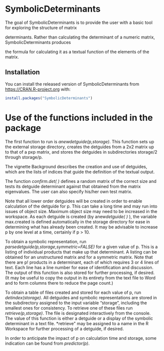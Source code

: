 SymbolicDeterminants
====================

The goal of SymbolicDeterminants is to provide the user with a basic tool for
exploring the structure of matrix

determinants. Rather than calculating the determinant of a numeric matrix,
SymbolicDeterminants produces

the formula for calculating it as a textual function of the elements of the
matrix.

Installation
------------

You can install the released version of SymbolicDeterminants from
<https://CRAN.R-project.org> with:

~~~~~~~~~~~~~~~~~~~~~~~~~~~~~~~~~~~~~~~~~~~~~~~~~~~~~~~~~~~~~~~~~~~~~~~~~~~~~~ r
install.packages("SymbolicDeterminants")
~~~~~~~~~~~~~~~~~~~~~~~~~~~~~~~~~~~~~~~~~~~~~~~~~~~~~~~~~~~~~~~~~~~~~~~~~~~~~~~~

Use of the functions included in the package
============================================

The first function to run is *anewdetguide(p,storage)*. This function sets up
the external storage directory, creates the detguides from a 2x2 matrix up to
that of a pxp matrix, and stores the detguides in subdirectories storage/2
through storage/p. 

The vignette Background describes the creation and use of detguides, which are
the lists of indices that guide the definition of the textual output.

The function *confirm.det( )* defines a random matrix of the correct size and
tests its detguide determinant against that obtained from the matrix
eigenvalues. The user can also specify his/her own test matrix.

Note that all lower order detguides will be created in order to enable
calculation of the detguide for p. This can take a long time and may run into
issues of object size. Maximum object size may need to be increased in the
workspace. As each detguide is created (by anew*detguide( )* ), the variable
max.created is defined automatically in the storage directory for ease in
determining what has already been created. It may be advisable to increase p by
one level at a time, certainly if p \> 10.

To obtain a symbolic representation, run
*parsedetguide(p,storage,symmetric=FALSE)* for a given value of p. This is a
listing of individual products that make up that determinant. A listing can be
obtained for an unstructured matrix and for a symmetric matrix. Note that there
are p! products in a determinant, each of which requires 3 or 4 lines of text.
Each line has a line number for ease of identification and discussion. The
output of this function is also stored for further processing, if desired. (It
may be useful to copy the output in its entirety from the text file to Word and
to form columns there to reduce the page count.)

To obtain a table of files created and stored for each value of p, run
*detindex(storage)*. All detguides and symbolic representations are stored in
the subdirectory assigned to the input variable “storage”, including the
smallest ones for consistency. To retrieve one of these files run
*retrieve(p,storage)*. The file is designated interactively from the console.
The value of this function is either a detguide or a display of the symbolic
determinant in a text file. \*retrieve" may be assigned to a name in the R
Workspace for further processing of a detguide, if desired.

In order to anticipate the impact of p on calculation time and storage, some
indication can be found from *predictor(p)*.
